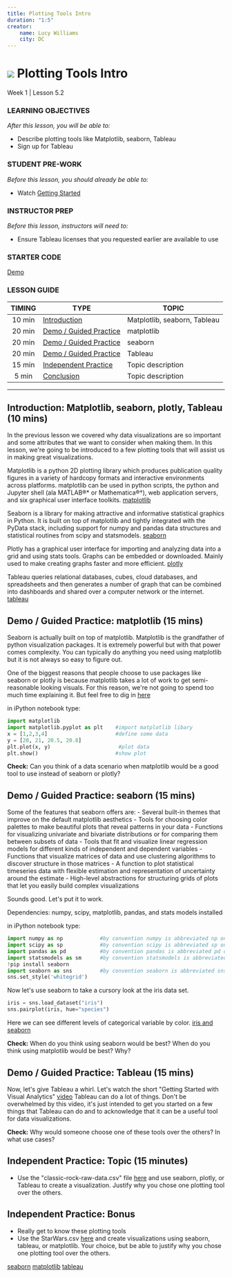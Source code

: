 ```yaml
---
title: Plotting Tools Intro
duration: "1:5"
creator:
    name: Lucy Williams
    city: DC
---
```



# ![](https://ga-dash.s3.amazonaws.com/production/assets/logo-9f88ae6c9c3871690e33280fcf557f33.png) Plotting Tools Intro
Week 1 | Lesson 5.2

### LEARNING OBJECTIVES
*After this lesson, you will be able to:*
- Describe plotting tools like Matplotlib, seaborn, Tableau
- Sign up for Tableau

### STUDENT PRE-WORK
*Before this lesson, you should already be able to:*
- Watch [Getting Started](http://www.tableau.com/learn/training)

### INSTRUCTOR PREP
*Before this lesson, instructors will need to:*
- Ensure Tableau licenses that you requested earlier are available to use

### STARTER CODE
[Demo](./code/w1-4.1-demo.ipynb)

### LESSON GUIDE
| TIMING  | TYPE  | TOPIC  |
|:-:|---|---|
| 10 min  | [Introduction](#introduction)   | Matplotlib, seaborn, Tableau  |
| 20 min  | [Demo / Guided Practice](#demo)  | matplotlib  |
| 20 min  | [Demo / Guided Practice](#demo)  | seaborn  |
| 20 min  | [Demo / Guided Practice](#demo)  | Tableau  |
| 15 min  | [Independent Practice](#ind-practice)  | Topic description  |
| 5 min  | [Conclusion](#conclusion)  | Topic description  |

---

<a name="Matplotlib, seaborn, plotly, Tableau"></a>
## Introduction: Matplotlib, seaborn, plotly, Tableau (10 mins)

In the previous lesson we covered why data visualizations are so important and some
attributes that we want to consider when making them. In this lesson,
we're going to be introduced to a few plotting tools that will assist us in
making great visualizations.

Matplotlib is a python 2D plotting library which produces publication
quality figures in a variety of hardcopy formats and interactive environments
across platforms. matplotlib can be used in python scripts, the python
and Jupyter shell (ala MATLAB®* or Mathematica®†), web application servers,
and six graphical user interface toolkits.
[matplotlib](http://matplotlib.org/)

Seaborn is a library for making attractive and informative statistical
graphics in Python. It is built on top of matplotlib and tightly
integrated with the PyData stack, including support for numpy and
pandas data structures and statistical routines from scipy and statsmodels.
[seaborn](https://stanford.edu/~mwaskom/software/seaborn/introduction.html)

Plotly has a graphical user interface for importing and analyzing data into a
grid and using stats tools. Graphs can be embedded or downloaded. Mainly used to
make creating graphs faster and more efficient.
[plotly](https://en.wikipedia.org/wiki/Plotly)

Tableau queries relational databases, cubes, cloud databases, and spreadsheets
and then generates a number of graph that can be combined into dashboards
and shared over a computer network or the internet.
[tableau](https://en.wikipedia.org/wiki/Tableau_Software)


<a name="matplotlib"></a>
## Demo / Guided Practice: matplotlib (15 mins)

Seaborn is actually built on top of matplotlib. Matplotlib is the grandfather of python
visualization packages. It is extremely powerful but with that power comes complexity.
You can typically do anything you need using matplotlib but it is not always so easy to figure out.

One of the biggest reasons that people choose to use packages like seaborn or plotly is because matplotlib takes a lot of work to get semi-reasonable looking visuals. For this reason, we're not going to spend too much time explaining it. But feel free to dig in
[here](http://matplotlib.org/)

in iPython notebook type:
```Python
import matplotlib
import matplotlib.pyplot as plt    #import matplotlib libary
x = [1,2,3,4]                      #define some data
y = [20, 21, 20.5, 20.8]
plt.plot(x, y)                      #plot data
plt.show()                         #show plot
```

**Check:** Can you think of a data scenario when matplotlib would be a good tool to use
instead of seaborn or plotly?


<a name="seaborn"></a>
## Demo / Guided Practice: seaborn (15 mins)

Some of the features that seaborn offers are:
    - Several built-in themes that improve on the default matplotlib
    aesthetics
    - Tools for choosing color palettes to make beautiful plots that reveal
    patterns in your data
    - Functions for visualizing univariate and bivariate distributions or
    for comparing them between subsets of data
    - Tools that fit and visualize linear regression models for different
    kinds of independent and dependent variables
    - Functions that visualize matrices of data and use clustering algorithms
    to discover structure in those matrices
    - A function to plot statistical timeseries data with flexible estimation
    and representation of uncertainty around the estimate
    - High-level abstractions for structuring grids of plots that let you
    easily build complex visualizations

Sounds good. Let's put it to work.

Dependencies:
numpy, scipy, matplotlib, pandas, and stats models installed

in iPython notebook type:
```Python
import numpy as np            #by convention numpy is abbreviated np on import
import scipy as sp            #by convention scipy is abbreviated sp on import
import pandas as pd           #by convention pandas is abbreviated pd on import
import statsmodels as sm      #by convention statsmodels is abbreviated sm on import
!pip install seaborn
import seaborn as sns         #by convention seaborn is abbreviated sns on import
sns.set_style('whitegrid')
```

Now let's use seaborn to take a cursory look at the iris data set.

```Python
iris = sns.load_dataset("iris")
sns.pairplot(iris, hue="species")
```

Here we can see different levels of categorical variable by color.
[iris and seaborn](https://stanford.edu/~mwaskom/software/seaborn/generated/seaborn.pairplot.html)

**Check:** When do you think using seaborn would be best? When do you think
using matplotlib would be best? Why?


<a name="Tableau"></a>
## Demo / Guided Practice: Tableau (15 mins)
Now, let's give Tableau a whirl. Let's watch the short "Getting Started with Visual Analytics"
[video](http://www.tableau.com/learn/tutorials/on-demand/getting-started-visual-analytics)
Tableau can do a lot of things. Don't be overwhelmed by this video, it's just intended to
get you started on a few things that Tableau can do and to acknowledge that it can be
a useful tool for data visualizations.

**Check:** Why would someone choose one of these tools over the others? In what use cases?


<a name="ind-practice"></a>
## Independent Practice: Topic (15 minutes)
- Use the "classic-rock-raw-data.csv" file [here](https://github.com/fivethirtyeight/data) and use seaborn, plotly, or Tableau to create a visualization. Justify why you chose one plotting tool over the others.


<a name="Bonus"></a>
## Independent Practice: Bonus
- Really get to know these plotting tools
- Use the StarWars.csv [here](https://github.com/fivethirtyeight/data/tree/master/star-wars-survey)
and create visualizations using seaborn, tableau, or matplotlib. Your choice, but
be able to justify why you chose one plotting tool over the others.

[seaborn](https://stanford.edu/~mwaskom/software/seaborn/)
[matplotlib](http://matplotlib.org/)
[tableau](http://www.tableau.com/)
